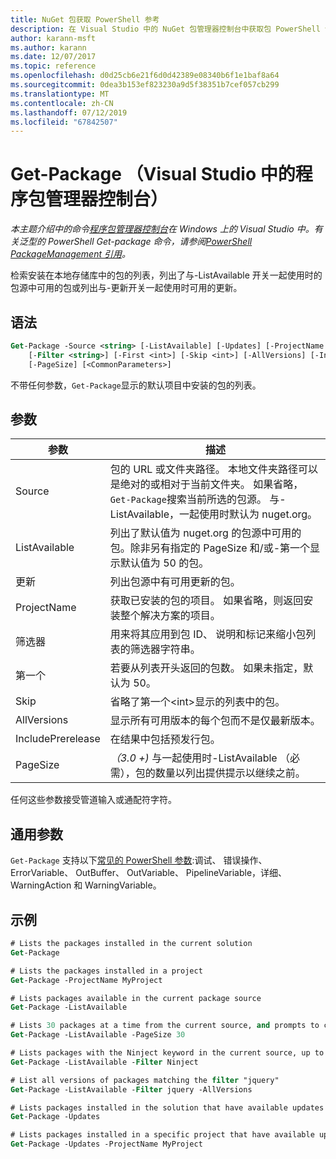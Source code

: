 ```yaml
---
title: NuGet 包获取 PowerShell 参考
description: 在 Visual Studio 中的 NuGet 包管理器控制台中获取包 PowerShell 命令参考。
author: karann-msft
ms.author: karann
ms.date: 12/07/2017
ms.topic: reference
ms.openlocfilehash: d0d25cb6e21f6d0d42389e08340b6f1e1baf8a64
ms.sourcegitcommit: 0dea3b153ef823230a9d5f38351b7cef057cb299
ms.translationtype: MT
ms.contentlocale: zh-CN
ms.lasthandoff: 07/12/2019
ms.locfileid: "67842507"
---
```

# <a name="get-package-package-manager-console-in-visual-studio"></a>Get-Package （Visual Studio 中的程序包管理器控制台）

*本主题介绍中的命令[程序包管理器控制台](package-manager-console.md)在 Windows 上的 Visual Studio 中。有关泛型的 PowerShell Get-package 命令，请参阅[PowerShell PackageManagement 引用](/powershell/module/packagemanagement/?view=powershell-6)。*

检索安装在本地存储库中的包的列表，列出了与-ListAvailable 开关一起使用时的包源中可用的包或列出与-更新开关一起使用时可用的更新。

## <a name="syntax"></a>语法

```ps
Get-Package -Source <string> [-ListAvailable] [-Updates] [-ProjectName <string>]
    [-Filter <string>] [-First <int>] [-Skip <int>] [-AllVersions] [-IncludePrerelease]
    [-PageSize] [<CommonParameters>]
```

不带任何参数，`Get-Package`显示的默认项目中安装的包的列表。

## <a name="parameters"></a>参数

| 参数 | 描述 |
| --- | --- |
| Source | 包的 URL 或文件夹路径。 本地文件夹路径可以是绝对的或相对于当前文件夹。 如果省略，`Get-Package`搜索当前所选的包源。 与-ListAvailable，一起使用时默认为 nuget.org。 |
| ListAvailable | 列出了默认值为 nuget.org 的包源中可用的包。除非另有指定的 PageSize 和/或-第一个显示默认值为 50 的包。 |
| 更新 | 列出包源中有可用更新的包。 |
| ProjectName | 获取已安装的包的项目。 如果省略，则返回安装整个解决方案的项目。 |
| 筛选器 | 用来将其应用到包 ID、 说明和标记来缩小包列表的筛选器字符串。 |
| 第一个 | 若要从列表开头返回的包数。 如果未指定，默认为 50。 |
| Skip | 省略了第一个&lt;int&gt;显示的列表中的包。  |
| AllVersions | 显示所有可用版本的每个包而不是仅最新版本。 |
| IncludePrerelease | 在结果中包括预发行包。 |
| PageSize | *（3.0 +)* 与一起使用时-ListAvailable （必需），包的数量以列出提供提示以继续之前。 |

任何这些参数接受管道输入或通配符字符。

## <a name="common-parameters"></a>通用参数

`Get-Package` 支持以下[常见的 PowerShell 参数](http://go.microsoft.com/fwlink/?LinkID=113216):调试、 错误操作、 ErrorVariable、 OutBuffer、 OutVariable、 PipelineVariable，详细、 WarningAction 和 WarningVariable。

## <a name="examples"></a>示例

```ps
# Lists the packages installed in the current solution
Get-Package

# Lists the packages installed in a project
Get-Package -ProjectName MyProject

# Lists packages available in the current package source
Get-Package -ListAvailable

# Lists 30 packages at a time from the current source, and prompts to continue if more are available
Get-Package -ListAvailable -PageSize 30

# Lists packages with the Ninject keyword in the current source, up to 50
Get-Package -ListAvailable -Filter Ninject

# List all versions of packages matching the filter "jquery"
Get-Package -ListAvailable -Filter jquery -AllVersions

# Lists packages installed in the solution that have available updates
Get-Package -Updates

# Lists packages installed in a specific project that have available updates
Get-Package -Updates -ProjectName MyProject
```
